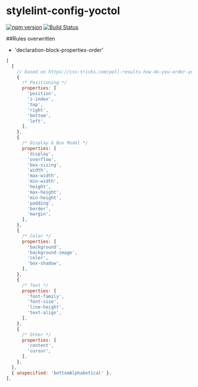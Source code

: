 # stylelint-config-yoctol

[![npm version][npm-image]][npm-url]
[![Build Status][circle-image]][circle-url]

##Rules overwritten

- 'declaration-block-properties-order'
```js
[
  [
    // based on https://css-tricks.com/poll-results-how-do-you-order-your-css-properties/
    {
      /* Positioning */
      properties: [
        'position',
        'z-index',
        'top',
        'right',
        'bottom',
        'left',
      ],
    },
    {
      /* Display & Box Model */
      properties: [
        'display',
        'overflow',
        'box-sizing',
        'width',
        'max-width',
        'min-width',
        'height',
        'max-height',
        'min-height',
        'padding',
        'border',
        'margin',
      ],
    },
    {
      /* Color */
      properties: [
        'background',
        'background-image',
        'color',
        'box-shadow',
      ],
    },
    {
      /* Text */
      properties: [
        'font-family',
        'font-size',
        'line-height',
        'text-align',
      ],
    },
    {
      /* Other */
      properties: [
        'content',
        'cursor',
      ],
    },
  ],
  { unspecified: 'bottomAlphabetical' },
],
```


[npm-image]: https://badge.fury.io/js/stylelint-config-yoctol.svg
[npm-url]: https://www.npmjs.com/package/stylelint-config-yoctol
[circle-image]: https://circleci.com/gh/Yoctol/stylelint-config-yoctol.svg?style=svg
[circle-url]: https://circleci.com/gh/Yoctol/stylelint-config-yoctol
